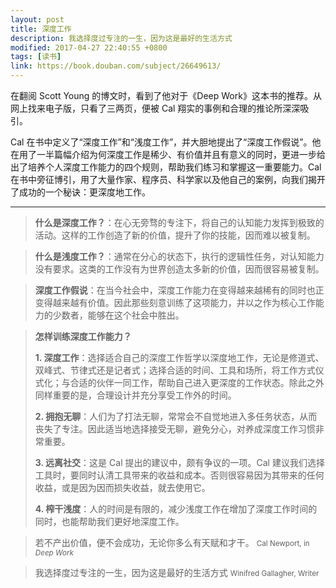 ```yaml
---
layout: post
title: 深度工作
description: 我选择度过专注的一生，因为这是最好的生活方式
modified: 2017-04-27 22:40:55 +0800
tags: [读书]
link: https://book.douban.com/subject/26649613/
---
```


在翻阅 Scott Young 的博文时，看到了他对于《Deep Work》这本书的推荐。从网上找来电子版，只看了三两页，便被 Cal 翔实的事例和合理的推论所深深吸引。

Cal 在书中定义了“深度工作”和“浅度工作”，并大胆地提出了“深度工作假说”。他在用了一半篇幅介绍为何深度工作是稀少、有价值并且有意义的同时，更进一步给出了培养个人深度工作能力的四个规则，帮助我们练习和掌握这一重要能力。Cal 在书中旁征博引，用了大量作家、程序员、科学家以及他自己的案例，向我们揭开了成功的一个秘诀：更深度地工作。

---

> **什么是深度工作？**：在心无旁骛的专注下，将自己的认知能力发挥到极致的活动。这样的工作创造了新的价值，提升了你的技能，因而难以被复制。

> **什么是浅度工作？**：通常在分心的状态下，执行的逻辑性任务，对认知能力没有要求。这类的工作没有为世界创造太多新的价值，因而很容易被复制。

> **深度工作假说**：在当今社会中，深度工作能力在变得越来越稀有的同时也正变得越来越有价值。因此那些刻意训练了这项能力，并以之作为核心工作能力的少数者，能够在这个社会中胜出。

> **怎样训练深度工作能力？**
>
> **1. 深度工作**：选择适合自己的深度工作哲学以深度地工作，无论是修道式、双峰式、节律式还是记者式；选择合适的时间、工具和场所，将工作方式仪式化；与合适的伙伴一同工作，帮助自己进入更深度的工作状态。除此之外同样重要的是，合理设计并充分享受工作外的时间。
>
> **2. 拥抱无聊**：人们为了打法无聊，常常会不自觉地进入多任务状态，从而丧失了专注。因此适当地选择接受无聊，避免分心，对养成深度工作习惯非常重要。
>
> **3. 远离社交**：这是 Cal 提出的建议中，颇有争议的一项。Cal 建议我们选择工具时，要同时认清工具带来的收益和成本。否则很容易因为其带来的任何收益，或是因为因而损失收益，就去使用它。
>
> **4. 榨干浅度**：人的时间是有限的，减少浅度工作在增加了深度工作时间的同时，也能帮助我们更好地深度工作。

> 若不产出价值，便不会成功，无论你多么有天赋和才干。
> <small>Cal Newport, in *Deep Work*</small>

> 我选择度过专注的一生，因为这是最好的生活方式
> <small>Winifred Gallagher, Writer</small>
